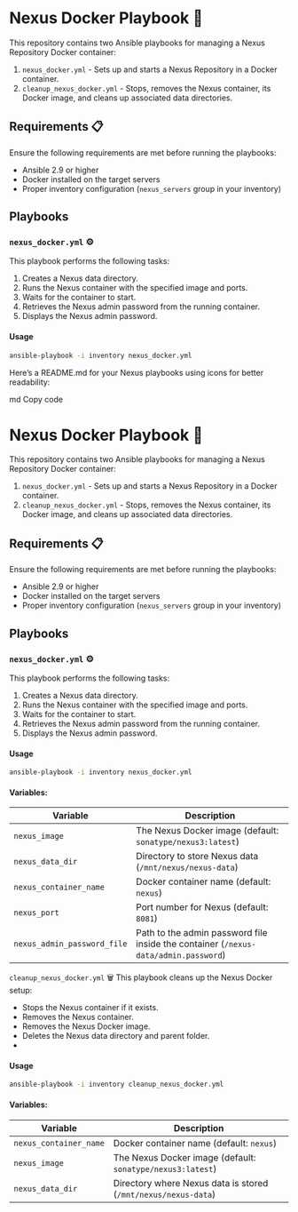 # Nexus Docker Playbook 🚀

This repository contains two Ansible playbooks for managing a Nexus Repository Docker container:

1. `nexus_docker.yml` - Sets up and starts a Nexus Repository in a Docker container.
2. `cleanup_nexus_docker.yml` - Stops, removes the Nexus container, its Docker image, and cleans up associated data directories.

## Requirements 📋

Ensure the following requirements are met before running the playbooks:

- Ansible 2.9 or higher
- Docker installed on the target servers
- Proper inventory configuration (`nexus_servers` group in your inventory)

## Playbooks

### `nexus_docker.yml` ⚙️

This playbook performs the following tasks:

1. Creates a Nexus data directory.
2. Runs the Nexus container with the specified image and ports.
3. Waits for the container to start.
4. Retrieves the Nexus admin password from the running container.
5. Displays the Nexus admin password.

#### Usage

```bash
ansible-playbook -i inventory nexus_docker.yml
```


Here’s a README.md for your Nexus playbooks using icons for better readability:

md
Copy code
# Nexus Docker Playbook 🚀

This repository contains two Ansible playbooks for managing a Nexus Repository Docker container:

1. `nexus_docker.yml` - Sets up and starts a Nexus Repository in a Docker container.
2. `cleanup_nexus_docker.yml` - Stops, removes the Nexus container, its Docker image, and cleans up associated data directories.

## Requirements 📋

Ensure the following requirements are met before running the playbooks:

- Ansible 2.9 or higher
- Docker installed on the target servers
- Proper inventory configuration (`nexus_servers` group in your inventory)

## Playbooks

### `nexus_docker.yml` ⚙️

This playbook performs the following tasks:

1. Creates a Nexus data directory.
2. Runs the Nexus container with the specified image and ports.
3. Waits for the container to start.
4. Retrieves the Nexus admin password from the running container.
5. Displays the Nexus admin password.

#### Usage

```bash
ansible-playbook -i inventory nexus_docker.yml
```
#### Variables:
|**Variable**|	**Description**|
------------ | --------------- | 
`nexus_image`	|The Nexus Docker image (default: `sonatype/nexus3:latest`)
`nexus_data_dir` |	Directory to store Nexus data (`/mnt/nexus/nexus-data`)
`nexus_container_name` |	Docker container name (default: `nexus`)
`nexus_port` |	Port number for Nexus (default: `8081`)
`nexus_admin_password_file` |	Path to the admin password file inside the container (`/nexus-data/admin.password`)


`cleanup_nexus_docker.yml` 🗑️
This playbook cleans up the Nexus Docker setup:

* Stops the Nexus container if it exists.
* Removes the Nexus container.
* Removes the Nexus Docker image.
* Deletes the Nexus data directory and parent folder.
* 
#### Usage

```bash
ansible-playbook -i inventory cleanup_nexus_docker.yml
```
#### Variables:
| **Variable**	| **Description** |
| ------------- | --------------- |
`nexus_container_name` |	Docker container name (default: `nexus`)
`nexus_image`	| The Nexus Docker image (default: `sonatype/nexus3:latest`)
`nexus_data_dir` |	Directory where Nexus data is stored (`/mnt/nexus/nexus-data`)